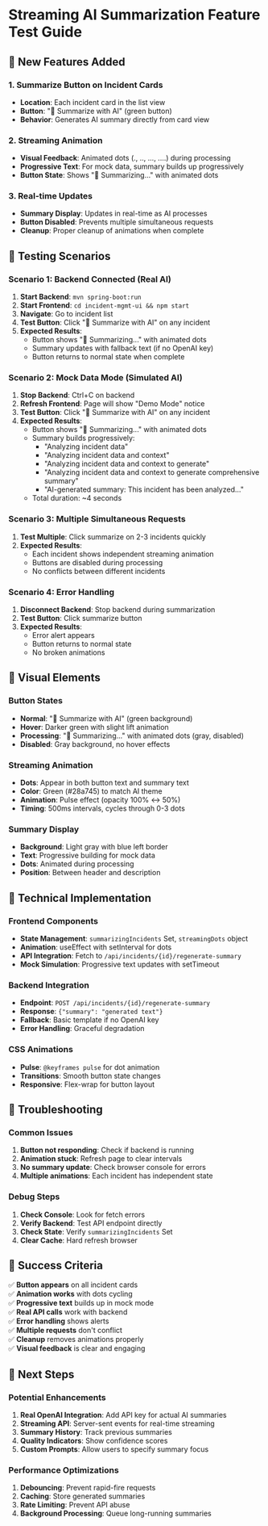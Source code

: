 # Streaming AI Summarization Feature Test Guide

## 🚀 New Features Added

### 1. Summarize Button on Incident Cards
- **Location**: Each incident card in the list view
- **Button**: "🤖 Summarize with AI" (green button)
- **Behavior**: Generates AI summary directly from card view

### 2. Streaming Animation
- **Visual Feedback**: Animated dots (., .., ..., ....) during processing
- **Progressive Text**: For mock data, summary builds up progressively
- **Button State**: Shows "🤖 Summarizing..." with animated dots

### 3. Real-time Updates
- **Summary Display**: Updates in real-time as AI processes
- **Button Disabled**: Prevents multiple simultaneous requests
- **Cleanup**: Proper cleanup of animations when complete

## 🧪 Testing Scenarios

### Scenario 1: Backend Connected (Real AI)
1. **Start Backend**: `mvn spring-boot:run`
2. **Start Frontend**: `cd incident-mgmt-ui && npm start`
3. **Navigate**: Go to incident list
4. **Test Button**: Click "🤖 Summarize with AI" on any incident
5. **Expected Results**:
   - Button shows "🤖 Summarizing..." with animated dots
   - Summary updates with fallback text (if no OpenAI key)
   - Button returns to normal state when complete

### Scenario 2: Mock Data Mode (Simulated AI)
1. **Stop Backend**: Ctrl+C on backend
2. **Refresh Frontend**: Page will show "Demo Mode" notice
3. **Test Button**: Click "🤖 Summarize with AI" on any incident
4. **Expected Results**:
   - Button shows "🤖 Summarizing..." with animated dots
   - Summary builds progressively:
     - "Analyzing incident data"
     - "Analyzing incident data and context"
     - "Analyzing incident data and context to generate"
     - "Analyzing incident data and context to generate comprehensive summary"
     - "AI-generated summary: This incident has been analyzed..."
   - Total duration: ~4 seconds

### Scenario 3: Multiple Simultaneous Requests
1. **Test Multiple**: Click summarize on 2-3 incidents quickly
2. **Expected Results**:
   - Each incident shows independent streaming animation
   - Buttons are disabled during processing
   - No conflicts between different incidents

### Scenario 4: Error Handling
1. **Disconnect Backend**: Stop backend during summarization
2. **Test Button**: Click summarize button
3. **Expected Results**:
   - Error alert appears
   - Button returns to normal state
   - No broken animations

## 🎨 Visual Elements

### Button States
- **Normal**: "🤖 Summarize with AI" (green background)
- **Hover**: Darker green with slight lift animation
- **Processing**: "🤖 Summarizing..." with animated dots (gray, disabled)
- **Disabled**: Gray background, no hover effects

### Streaming Animation
- **Dots**: Appear in both button text and summary text
- **Color**: Green (#28a745) to match AI theme
- **Animation**: Pulse effect (opacity 100% ↔ 50%)
- **Timing**: 500ms intervals, cycles through 0-3 dots

### Summary Display
- **Background**: Light gray with blue left border
- **Text**: Progressive building for mock data
- **Dots**: Animated during processing
- **Position**: Between header and description

## 🔧 Technical Implementation

### Frontend Components
- **State Management**: `summarizingIncidents` Set, `streamingDots` object
- **Animation**: useEffect with setInterval for dots
- **API Integration**: Fetch to `/api/incidents/{id}/regenerate-summary`
- **Mock Simulation**: Progressive text updates with setTimeout

### Backend Integration
- **Endpoint**: `POST /api/incidents/{id}/regenerate-summary`
- **Response**: `{"summary": "generated text"}`
- **Fallback**: Basic template if no OpenAI key
- **Error Handling**: Graceful degradation

### CSS Animations
- **Pulse**: `@keyframes pulse` for dot animation
- **Transitions**: Smooth button state changes
- **Responsive**: Flex-wrap for button layout

## 🐛 Troubleshooting

### Common Issues
1. **Button not responding**: Check if backend is running
2. **Animation stuck**: Refresh page to clear intervals
3. **No summary update**: Check browser console for errors
4. **Multiple animations**: Each incident has independent state

### Debug Steps
1. **Check Console**: Look for fetch errors
2. **Verify Backend**: Test API endpoint directly
3. **Check State**: Verify `summarizingIncidents` Set
4. **Clear Cache**: Hard refresh browser

## 🎯 Success Criteria

✅ **Button appears** on all incident cards  
✅ **Animation works** with dots cycling  
✅ **Progressive text** builds up in mock mode  
✅ **Real API calls** work with backend  
✅ **Error handling** shows alerts  
✅ **Multiple requests** don't conflict  
✅ **Cleanup** removes animations properly  
✅ **Visual feedback** is clear and engaging  

## 🚀 Next Steps

### Potential Enhancements
1. **Real OpenAI Integration**: Add API key for actual AI summaries
2. **Streaming API**: Server-sent events for real-time streaming
3. **Summary History**: Track previous summaries
4. **Quality Indicators**: Show confidence scores
5. **Custom Prompts**: Allow users to specify summary focus

### Performance Optimizations
1. **Debouncing**: Prevent rapid-fire requests
2. **Caching**: Store generated summaries
3. **Rate Limiting**: Prevent API abuse
4. **Background Processing**: Queue long-running summaries 